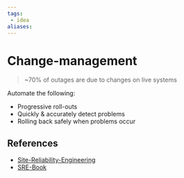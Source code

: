 ```yaml
---
tags:
 - idea
aliases:
---
```


# Change-management

> ~70% of outages are due to changes on live systems

Automate the following:

- Progressive roll-outs
- Quickly & accurately detect problems
- Rolling back safely when problems occur

## References

- [Site-Reliability-Engineering](Site-Reliability-Engineering.md)
- [SRE-Book](SRE-Book.md)